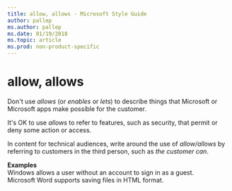 ```yaml
---
title: allow, allows - Microsoft Style Guide
author: pallep
ms.author: pallep
ms.date: 01/19/2018
ms.topic: article
ms.prod: non-product-specific
---
```


# allow, allows

Don't use *allows* (or *enables* or *lets*) to describe things that Microsoft or Microsoft apps make possible for the customer. 

It's OK to use *allows* to refer to features, such as security, that permit or deny some action or access. 

In content for technical audiences, write around the use of *allow/allows* by referring to customers in the third person, such as *the customer can*.

**Examples**  
Windows allows a user without an account to sign in as a guest.   
Microsoft Word supports saving files in HTML format. 
